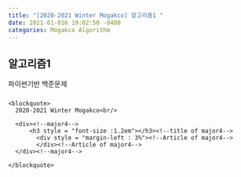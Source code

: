 ```yaml
---
title: "[2020-2021 Winter Mogakco] 알고리즘1 "
date: 2021-01-016 19:02:50 -0400
categories: Mogakco Algorithm
---
```

## 알고리즘1
파이썬기반 백준문제
<div><!--major4-->
          <h3 style = "font-size :1.2em"></h3><!--title of major4-->
            <div style = "margin-left : 3%"><!--Article of major4-->
            </div><!--Article of major4-->
      </div><!--major4-->

  <div><!--<blockquote-->

    <blockquote>
      2020-2021 Winter Mogakco<br/>

      <div><!--major4-->
          <h3 style = "font-size :1.2em"></h3><!--title of major4-->
            <div style = "margin-left : 3%"><!--Article of major4-->
            </div><!--Article of major4-->
      </div><!--major4-->

    </blockquote>
  </div><!--<blockquote-->
</div><!--biggest-->
